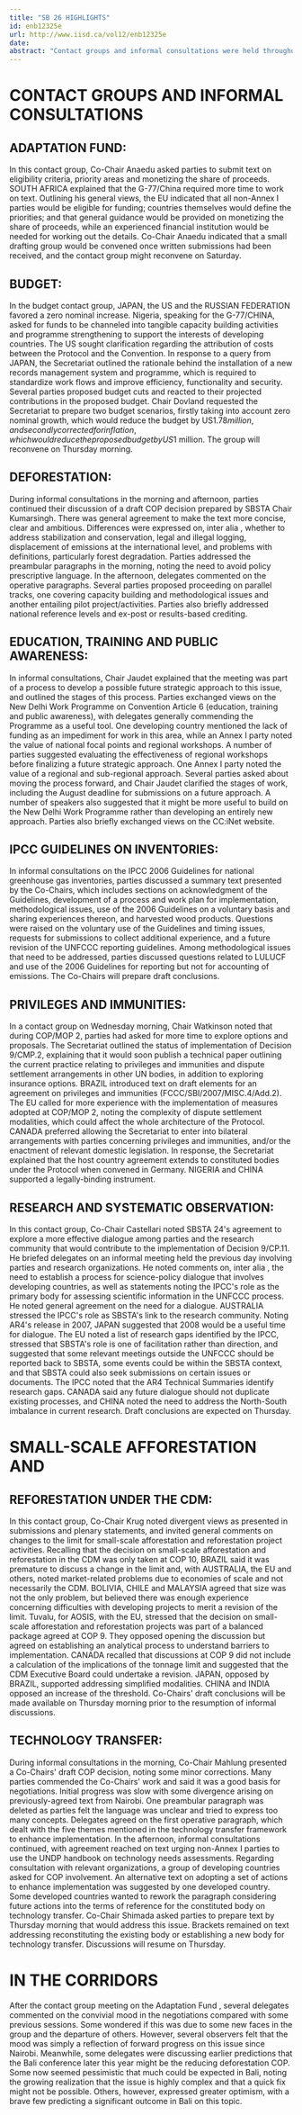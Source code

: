 ```yaml
---
title: "SB 26 HIGHLIGHTS"
id: enb12325e
url: http://www.iisd.ca/vol12/enb12325e
date: 
abstract: "Contact groups and informal consultations were held throughout Wednesday on a variety of issues, including: the Adaptation Fund ; budget for 2008-2009 ; education, training and public awareness ; IPCC's 2006 Guidelines on national greenhouse gas inventories ; privileges and immunities ; research and systematic observation ; reducing emissions from deforestation; small-scale afforestation and reforestation under the CDM ; and technology transfer ."
---
```


# CONTACT GROUPS AND INFORMAL CONSULTATIONS

## ADAPTATION FUND:

In this contact group, Co-Chair Anaedu asked parties to submit text on eligibility criteria, priority areas and monetizing the share of proceeds. SOUTH AFRICA explained that the G-77/China required more time to work on text. Outlining his general views, the EU indicated that all non-Annex I parties would be eligible for funding; countries themselves would define the priorities; and that general guidance would be provided on monetizing the share of proceeds, while an experienced financial institution would be needed for working out the details. Co-Chair Anaedu indicated that a small drafting group would be convened once written submissions had been received, and the contact group might reconvene on Saturday.

## BUDGET:

In the budget contact group, JAPAN, the US and the RUSSIAN FEDERATION favored a zero nominal increase. Nigeria, speaking for the G-77/CHINA, asked for funds to be channeled into tangible capacity building activities and programme strengthening to support the interests of developing countries. The US sought clarification regarding the attribution of costs between the Protocol and the Convention. In response to a query from JAPAN, the Secretariat outlined the rationale behind the installation of a new records management system and programme, which is required to standardize work flows and improve efficiency, functionality and security. Several parties proposed budget cuts and reacted to their projected contributions in the proposed budget. Chair Dovland requested the Secretariat to prepare two budget scenarios, firstly taking into account zero nominal growth, which would reduce the budget by US$1.78 million, and secondly corrected for inflation, which would reduce the proposed budget by US$1 million. The group will reconvene on Thursday morning.

## DEFORESTATION:

During informal consultations in the morning and afternoon, parties continued their discussion of a draft COP decision prepared by SBSTA Chair Kumarsingh. There was general agreement to make the text more concise, clear and ambitious. Differences were expressed on, inter alia , whether to address stabilization and conservation, legal and illegal logging, displacement of emissions at the international level, and problems with definitions, particularly forest degradation. Parties addressed the preambular paragraphs in the morning, noting the need to avoid policy prescriptive language. In the afternoon, delegates commented on the operative paragraphs. Several parties proposed proceeding on parallel tracks, one covering capacity building and methodological issues and another entailing pilot project/activities. Parties also briefly addressed national reference levels and ex-post or results-based crediting.

## EDUCATION, TRAINING AND PUBLIC AWARENESS:

In informal consultations, Chair Jaudet explained that the meeting was part of a process to develop a possible future strategic approach to this issue, and outlined the stages of this process. Parties exchanged views on the New Delhi Work Programme on Convention Article 6 (education, training and public awareness), with delegates generally commending the Programme as a useful tool. One developing country mentioned the lack of funding as an impediment for work in this area, while an Annex I party noted the value of national focal points and regional workshops. A number of parties suggested evaluating the effectiveness of regional workshops before finalizing a future strategic approach. One Annex I party noted the value of a regional and sub-regional approach. Several parties asked about moving the process forward, and Chair Jaudet clarified the stages of work, including the August deadline for submissions on a future approach. A number of speakers also suggested that it might be more useful to build on the New Delhi Work Programme rather than developing an entirely new approach. Parties also briefly exchanged views on the CC:iNet website.

## IPCC GUIDELINES ON INVENTORIES:

In informal consultations on the IPCC 2006 Guidelines for national greenhouse gas inventories, parties discussed a summary text presented by the Co-Chairs, which includes sections on acknowledgment of the Guidelines, development of a process and work plan for implementation, methodological issues, use of the 2006 Guidelines on a voluntary basis and sharing experiences thereon, and harvested wood products. Questions were raised on the voluntary use of the Guidelines and timing issues, requests for submissions to collect additional experience, and a future revision of the UNFCCC reporting guidelines. Among methodological issues that need to be addressed, parties discussed questions related to LULUCF and use of the 2006 Guidelines for reporting but not for accounting of emissions. The Co-Chairs will prepare draft conclusions.

## PRIVILEGES AND IMMUNITIES:

In a contact group on Wednesday morning, Chair Watkinson noted that during COP/MOP 2, parties had asked for more time to explore options and proposals. The Secretariat outlined the status of implementation of Decision 9/CMP.2, explaining that it would soon publish a technical paper outlining the current practice relating to privileges and immunities and dispute settlement arrangements in other UN bodies, in addition to exploring insurance options. BRAZIL introduced text on draft elements for an agreement on privileges and immunities (FCCC/SBI/2007/MISC.4/Add.2). The EU called for more experience with the implementation of measures adopted at COP/MOP 2, noting the complexity of dispute settlement modalities, which could affect the whole architecture of the Protocol. CANADA preferred allowing the Secretariat to enter into bilateral arrangements with parties concerning privileges and immunities, and/or the enactment of relevant domestic legislation. In response, the Secretariat explained that the host country agreement extends to constituted bodies under the Protocol when convened in Germany. NIGERIA and CHINA supported a legally-binding instrument.

## RESEARCH AND SYSTEMATIC OBSERVATION:

In this contact group, Co-Chair Castellari noted SBSTA 24's agreement to explore a more effective dialogue among parties and the research community that would contribute to the implementation of Decision 9/CP.11. He briefed delegates on an informal meeting held the previous day involving parties and research organizations. He noted comments on, inter alia , the need to establish a process for science-policy dialogue that involves developing countries, as well as statements noting the IPCC's role as the primary body for assessing scientific information in the UNFCCC process. He noted general agreement on the need for a dialogue. AUSTRALIA stressed the IPCC's role as SBSTA's link to the research community. Noting AR4's release in 2007, JAPAN suggested that 2008 would be a useful time for dialogue. The EU noted a list of research gaps identified by the IPCC, stressed that SBSTA's role is one of facilitation rather than direction, and suggested that some relevant meetings outside the UNFCCC should be reported back to SBSTA, some events could be within the SBSTA context, and that SBSTA could also seek submissions on certain issues or documents. The IPCC noted that the AR4 Technical Summaries identify research gaps. CANADA said any future dialogue should not duplicate existing processes, and CHINA noted the need to address the North-South imbalance in current research. Draft conclusions are expected on Thursday.

# SMALL-SCALE AFFORESTATION AND

## REFORESTATION UNDER THE CDM:

In this contact group, Co-Chair Krug noted divergent views as presented in submissions and plenary statements, and invited general comments on changes to the limit for small-scale afforestation and reforestation project activities. Recalling that the decision on small-scale afforestation and reforestation in the CDM was only taken at COP 10, BRAZIL said it was premature to discuss a change in the limit and, with AUSTRALIA, the EU and others, noted market-related problems due to economies of scale and not necessarily the CDM. BOLIVIA, CHILE and MALAYSIA agreed that size was not the only problem, but believed there was enough experience concerning difficulties with developing projects to merit a revision of the limit. Tuvalu, for AOSIS, with the EU, stressed that the decision on small-scale afforestation and reforestation projects was part of a balanced package agreed at COP 9. They opposed opening the discussion but agreed on establishing an analytical process to understand barriers to implementation. CANADA recalled that discussions at COP 9 did not include a calculation of the implications of the tonnage limit and suggested that the CDM Executive Board could undertake a revision. JAPAN, opposed by BRAZIL, supported addressing simplified modalities. CHINA and INDIA opposed an increase of the threshold. Co-Chairs' draft conclusions will be made available on Thursday morning prior to the resumption of informal discussions.

## TECHNOLOGY TRANSFER:

During informal consultations in the morning, Co-Chair Mahlung presented a Co-Chairs' draft COP decision, noting some minor corrections. Many parties commended the Co-Chairs' work and said it was a good basis for negotiations. Initial progress was slow with some divergence arising on previously-agreed text from Nairobi. One preambular paragraph was deleted as parties felt the language was unclear and tried to express too many concepts. Delegates agreed on the first operative paragraph, which dealt with the five themes mentioned in the technology transfer framework to enhance implementation. In the afternoon, informal consultations continued, with agreement reached on text urging non-Annex I parties to use the UNDP handbook on technology needs assessments. Regarding consultation with relevant organizations, a group of developing countries asked for COP involvement. An alternative text on adopting a set of actions to enhance implementation was suggested by one developed country. Some developed countries wanted to rework the paragraph considering future actions into the terms of reference for the constituted body on technology transfer. Co-Chair Shimada asked parties to prepare text by Thursday morning that would address this issue. Brackets remained on text addressing reconstituting the existing body or establishing a new body for technology transfer. Discussions will resume on Thursday.

# IN THE CORRIDORS

After the contact group meeting on the Adaptation Fund , several delegates commented on the convivial mood in the negotiations compared with some previous sessions. Some wondered if this was due to some new faces in the group and the departure of others. However, several observers felt that the mood was simply a reflection of forward progress on this issue since Nairobi. Meanwhile, some delegates were discussing earlier predictions that the Bali conference later this year might be the reducing deforestation COP. Some now seemed pessimistic that much could be expected in Bali, noting the growing realization that the issue is highly complex and that a quick fix might not be possible. Others, however, expressed greater optimism, with a brave few predicting a significant outcome in Bali on this topic.